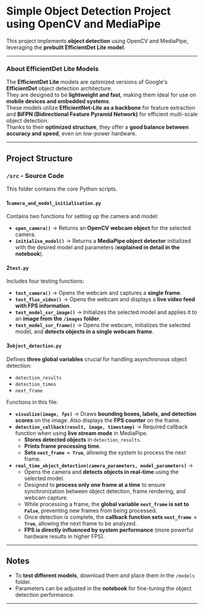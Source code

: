# **Simple Object Detection Project using OpenCV and MediaPipe**

This project implements **object detection** using OpenCV and MediaPipe, leveraging the **prebuilt EfficientDet Lite model**.

---

### **About EfficientDet Lite Models**
The **EfficientDet Lite** models are optimized versions of Google's **EfficientDet** object detection architecture.  
They are designed to be **lightweight and fast**, making them ideal for use on **mobile devices and embedded systems**.  
These models utilize **EfficientNet-Lite as a backbone** for feature extraction and **BiFPN (Bidirectional Feature Pyramid Network)** for efficient multi-scale object detection.  
Thanks to their **optimized structure**, they offer a **good balance between accuracy and speed**, even on low-power hardware.

---


## **Project Structure**


### **`/src` - Source Code**
This folder contains the core Python scripts.

#### **1️`camera_and_model_initialisation.py`**
Contains two functions for setting up the camera and model:
- **`open_camera()`** → Returns an **OpenCV webcam object** for the selected camera.
- **`initialise_model()`** → Returns a **MediaPipe object detector** initialized with the desired model and parameters (**explained in detail in the notebook**).

#### **2`test.py`**
Includes four testing functions:
- **`test_camera()`** → Opens the webcam and captures a **single frame**.
- **`test_flux_video()`** → Opens the webcam and displays a **live video feed with FPS information**.
- **`test_model_sur_image()`** → Initializes the selected model and applies it to an **image from the `/images` folder**.
- **`test_model_sur_frame()`** → Opens the webcam, initializes the selected model, and **detects objects in a single webcam frame**.

#### **3️`object_detection.py`**
Defines **three global variables** crucial for handling asynchronous object detection:
- `detection_results`
- `detection_times`
- `next_frame`

Functions in this file:
- **`visualize(image, fps)`** → Draws **bounding boxes, labels, and detection scores** on the image. Also displays the **FPS counter** on the frame.
- **`detection_callback(result, image, timestamp)`** → Required callback function when using **live stream mode** in MediaPipe.  
  - **Stores detected objects** in `detection_results`.  
  - **Prints frame processing time**.  
  - **Sets `next_frame = True`**, allowing the system to process the next frame.  
- **`real_time_object_detection(camera_parameters, model_parameters)`** →  
  - Opens the camera and **detects objects in real-time** using the selected model.  
  - Designed to **process only one frame at a time** to ensure synchronization between object detection, frame rendering, and webcam capture.  
  - While processing a frame, the **global variable `next_frame` is set to `False`**, preventing new frames from being processed.  
  - Once detection is complete, the **callback function sets `next_frame = True`**, allowing the next frame to be analyzed.  
  - **FPS is directly influenced by system performance** (more powerful hardware results in higher FPS).  

---

## **Notes**
- To **test different models**, download them and place them in the `/models` folder.
- Parameters can be adjusted in the **notebook** for fine-tuning the object detection performance.

---
